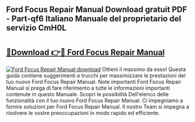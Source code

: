 ## Ford Focus Repair Manual Download gratuit PDF - Part-qf6 Italiano Manuale del proprietario del servizio CmH0L

# <h2><a href="http://dfe2k5.blite.top/?on=Ford+Focus+Repair+Manual">🔗Download 👉🔴 Ford Focus Repair Manual</a></h2>

[![Ford Focus Repair Manual download](https://i.imgur.com/lujVjoI.png)](http://dfe2k5.blite.top/?on=Ford+Focus+Repair+Manual)
Ottieni il massimo da esso! Questa guida contiene suggerimenti e trucchi per massimizzare le prestazioni del tuo nuovo Ford Focus Repair Manual. Note importanti Ford Focus Repair Manual si prega di fare riferimento a tutte le informazioni importanti contenute in questo Manuale. Scopri le possibilità Dell'elenco delle funzionalità con il tuo nuovo Ford Focus Repair Manual. Ci impegniamo a fornire soluzioni per Ford Focus Repair Manual. Il nostro Team si impegna a risolvere le vostre preoccupazioni in modo rapido ed efficiente.

